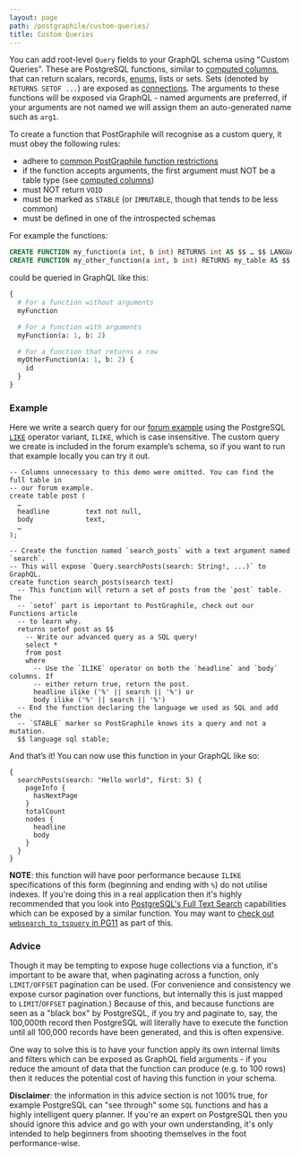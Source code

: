 ```yaml
---
layout: page
path: /postgraphile/custom-queries/
title: Custom Queries
---
```


You can add root-level `Query` fields to your GraphQL schema using "Custom
Queries". These are PostgreSQL functions, similar to
[computed columns](/postgraphile/computed-columns/), that can return scalars,
records, [enums](/postgraphile/enums/#functions-returning-table-enums), lists or sets. Sets (denoted by `RETURNS SETOF ...`) are exposed as
[connections](/postgraphile/connections/). The arguments to these functions will
be exposed via GraphQL - named arguments are preferred, if your arguments are
not named we will assign them an auto-generated name such as `arg1`.

To create a function that PostGraphile will recognise as a custom query, it must
obey the following rules:

- adhere to
  [common PostGraphile function restrictions](/postgraphile/function-restrictions/)
- if the function accepts arguments, the first argument must NOT be a table type
  (see [computed columns](/postgraphile/computed-columns/))
- must NOT return `VOID`
- must be marked as `STABLE` (or `IMMUTABLE`, though that tends to be less
  common)
- must be defined in one of the introspected schemas

For example the functions:

```sql
CREATE FUNCTION my_function(a int, b int) RETURNS int AS $$ … $$ LANGUAGE sql IMMUTABLE;
CREATE FUNCTION my_other_function(a int, b int) RETURNS my_table AS $$ … $$ LANGUAGE sql STABLE;
```

could be queried in GraphQL like this:

```graphql
{
  # For a function without arguments
  myFunction

  # For a function with arguments
  myFunction(a: 1, b: 2)

  # For a function that returns a row
  myOtherFunction(a: 1, b: 2) {
    id
  }
}
```

### Example

Here we write a search query for our [forum example][] using the PostgreSQL
[`LIKE`][] operator variant, `ILIKE`, which is case insensitive. The custom
query we create is included in the forum example’s schema, so if you want to run
that example locally you can try it out.

```sql{10-27}
-- Columns unnecessary to this demo were omitted. You can find the full table in
-- our forum example.
create table post (
  …
  headline         text not null,
  body             text,
  …
);

-- Create the function named `search_posts` with a text argument named `search`.
-- This will expose `Query.searchPosts(search: String!, ...)` to GraphQL.
create function search_posts(search text)
  -- This function will return a set of posts from the `post` table. The
  -- `setof` part is important to PostGraphile, check out our Functions article
  -- to learn why.
  returns setof post as $$
    -- Write our advanced query as a SQL query!
    select *
    from post
    where
      -- Use the `ILIKE` operator on both the `headline` and `body` columns. If
      -- either return true, return the post.
      headline ilike ('%' || search || '%') or
      body ilike ('%' || search || '%')
  -- End the function declaring the language we used as SQL and add the
  -- `STABLE` marker so PostGraphile knows its a query and not a mutation.
  $$ language sql stable;
```

And that’s it! You can now use this function in your GraphQL like so:

```graphql{2}
{
  searchPosts(search: "Hello world", first: 5) {
    pageInfo {
      hasNextPage
    }
    totalCount
    nodes {
      headline
      body
    }
  }
}
```

**NOTE**: this function will have poor performance because `ILIKE`
specifications of this form (beginning and ending with `%`) do not utilise
indexes. If you're doing this in a real application then it's highly recommended
that you look into
[PostgreSQL's Full Text Search](http://rachbelaid.com/postgres-full-text-search-is-good-enough/)
capabilities which can be exposed by a similar function. You may want to
[check out `websearch_to_tsquery` in PG11](https://www.postgresql.org/docs/11/static/functions-textsearch.html)
as part of this.

<!--
### Graphile Plugins

If you prefer adding to your schema on the JavaScript side, you can use
`ExtendSchemaPlugin` from `graphile-utils`; see [Schema
Plugins](/postgraphile/extending/) for more information.

### GraphQL Schema Stitching

You can also stitch multiple GraphQL schemas together, you can read more about
doing this with PostGraphile here: [Authenticated and Stitched Schemas with
PostGraphile, Passport and
Stripe](https://medium.com/@sastraxi/authenticated-and-stitched-schemas-with-postgraphile-passport-and-stripe-a51490a858a2).

-->

[procedures]: /postgraphile/procedures/
[forum example]: https://github.com/graphile/postgraphile/tree/v4/examples/forum
[`like`]: http://www.postgresql.org/docs/current/static/functions-matching.html

### Advice

Though it may be tempting to expose huge collections via a function, it's
important to be aware that, when paginating across a function, only
`LIMIT/OFFSET` pagination can be used. (For convenience and consistency we
expose cursor pagination over functions, but internally this is just mapped to
`LIMIT`/`OFFSET` pagination.) Because of this, and because functions are seen as
a "black box" by PostgreSQL, if you try and paginate to, say, the 100,000th
record then PostgreSQL will literally have to execute the function until all
100,000 records have been generated, and this is often expensive.

One way to solve this is to have your function apply its own internal limits and
filters which can be exposed as GraphQL field arguments - if you reduce the
amount of data that the function can produce (e.g. to 100 rows) then it reduces
the potential cost of having this function in your schema.

**Disclaimer**: the information in this advice section is not 100% true, for
example PostgreSQL can "see through" some `SQL` functions and has a highly
intelligent query planner. If you're an expert on PostgreSQL then you should
ignore this advice and go with your own understanding, it's only intended to
help beginners from shooting themselves in the foot performance-wise.

